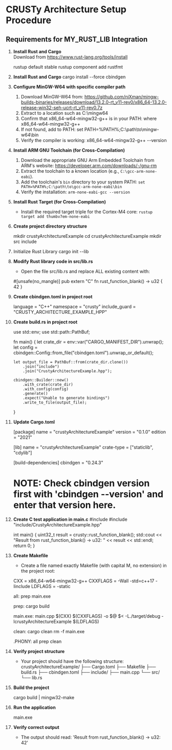 # CRUSTy Architecture Setup Procedure

## Requirements for MY_RUST_LIB Integration

1.  **Install Rust and Cargo**  
    Download from https://www.rust-lang.org/tools/install

    rustup default stable
    rustup component add rustfmt

2.  **Install Rust and Cargo**
    cargo install --force cbindgen

3.  **Configure MinGW-W64 with specific compiler path**

    1. Download MinGW-W64 from: https://github.com/niXman/mingw-builds-binaries/releases/download/13.2.0-rt_v11-rev0/x86_64-13.2.0-release-win32-seh-ucrt-rt_v11-rev0.7z
    2. Extract to a location such as C:\mingw64
    3. Confirm that x86_64-w64-mingw32-g++ is in your PATH:
       where x86_64-w64-mingw32-g++
    4. If not found, add to PATH:
       set PATH=%PATH%;C:\path\to\mingw-w64\bin
    5. Verify the compiler is working:
       x86_64-w64-mingw32-g++ --version

4.  **Install ARM GNU Toolchain (for Cross-Compilation)**

    1. Download the appropriate GNU Arm Embedded Toolchain from ARM's website:
       https://developer.arm.com/downloads/-/gnu-rm
    2. Extract the toolchain to a known location (e.g., `C:\gcc-arm-none-eabi`).
    3. Add the toolchain's `bin` directory to your system PATH:
       `set PATH=%PATH%;C:\path\to\gcc-arm-none-eabi\bin`
    4. Verify the installation:
       `arm-none-eabi-gcc --version`

5.  **Install Rust Target (for Cross-Compilation)**

    - Install the required target triple for the Cortex-M4 core:
      `rustup target add thumbv7em-none-eabi`

6.  **Create project directory structure**

    mkdir crustyArchitectureExample
    cd crustyArchitectureExample
    mkdir src include

7.  Initialize Rust Library
    cargo init --lib

8.  **Modify Rust library code in src/lib.rs**

    - Open the file src/lib.rs and replace ALL existing content with:

    #[unsafe(no_mangle)]
    pub extern "C" fn rust_function_blank() -> u32 {
    42
    }

9.  **Create cbindgen.toml in project root**

    language = "C++"
    namespace = "crusty"
    include_guard = "CRUSTY_ARCHITECTURE_EXAMPLE_HPP"

10. **Create build.rs in project root**

    use std::env;
    use std::path::PathBuf;

    fn main() {
    let crate_dir = env::var("CARGO_MANIFEST_DIR").unwrap();
    let config = cbindgen::Config::from_file("cbindgen.toml").unwrap_or_default();

        let output_file = PathBuf::from(crate_dir.clone())
            .join("include")
            .join("CrustyArchitectureExample.hpp");

        cbindgen::Builder::new()
            .with_crate(crate_dir)
            .with_config(config)
            .generate()
            .expect("Unable to generate bindings")
            .write_to_file(output_file);

    }

11. **Update Cargo.toml**

    [package]
    name = "crustyArchitectureExample"
    version = "0.1.0"
    edition = "2021"

    [lib]
    name = "crustyArchitectureExample"
    crate-type = ["staticlib", "cdylib"]

    [build-dependencies]
    cbindgen = "0.24.3"

    # NOTE: Check cbindgen version first with 'cbindgen --version' and enter that version here.

12. **Create C test application in main.c**
    #include <iostream>
    #include "include/CrustyArchitectureExample.hpp"

    int main() {
    uint32_t result = crusty::rust_function_blank();
    std::cout << "Result from rust_function_blank() -> u32: " << result << std::endl;
    return 0;
    }

13. **Create Makefile**

    - Create a file named exactly Makefile (with capital M, no extension) in the project root:

    CXX = x86_64-w64-mingw32-g++
    CXXFLAGS = -Wall -std=c++17 -Iinclude
    LDFLAGS = -static

    all: prep main.exe

    prep:
    cargo build

    main.exe: main.cpp
    $(CXX) $(CXXFLAGS) -o $@ $< -L./target/debug -lcrustyArchitectureExample $(LDFLAGS)

    clean:
    cargo clean
    rm -f main.exe

    .PHONY: all prep clean

14. **Verify project structure**

    - Your project should have the following structure:
      crustyArchitectureExample/
      ├── Cargo.toml
      ├── Makefile
      ├── build.rs
      ├── cbindgen.toml
      ├── include/
      ├── main.cpp
      └── src/
      └── lib.rs

15. **Build the project**

    cargo build | mingw32-make

16. **Run the application**

    main.exe

17. **Verify correct output**
    - The output should read:
      'Result from rust_function_blank() -> u32: 42'
